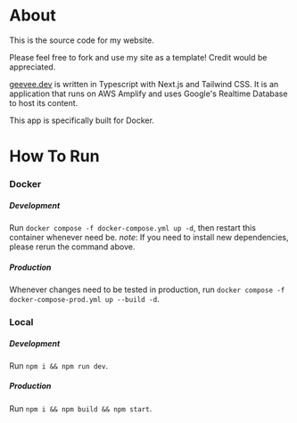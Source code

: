 # About

This is the source code for my website.

Please feel free to fork and use my site as a template! Credit would be appreciated.

[geevee.dev](http://geevee.dev/) is written in Typescript with Next.js and Tailwind CSS. It is an application that runs on AWS Amplify and uses Google's Realtime Database to host its content.

This app is specifically built for Docker.

# How To Run

### Docker

##### Development
Run `docker compose -f docker-compose.yml up -d`, then restart this container whenever need be. 
*note*: If you need to install new dependencies, please rerun the command above.

##### Production
Whenever changes need to be tested in production, run `docker compose -f docker-compose-prod.yml up --build -d`.

### Local

##### Development
Run `npm i && npm run dev`.

##### Production
Run `npm i && npm build && npm start`.
